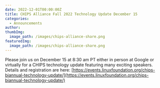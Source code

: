 ```yaml
---
date: 2022-12-01T00:00:00Z
title: CHIPS Alliance Fall 2022 Technology Update December 15
categories:
  - Announcements
author: 
thumbImg:
  image_path: /images/chips-alliance-share.png
featuredImg:
  image_path: /images/chips-alliance-share.png
---
```


Please join us on December 15 at 8:30 am PT either in person at Google or virtually for a CHIPS technology update featuring many exciting speakers. Details and registration are here: [https://events.linuxfoundation.org/chips-biannual-technology-update/](https://events.linuxfoundation.org/chips-biannual-technology-update/)
